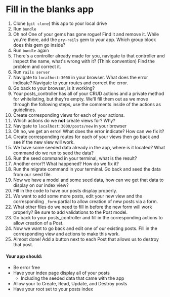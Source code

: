 # Fill in the blanks app

1. Clone (```git clone```) this app to your local drive
2. Run ```bundle```
3.  Oh no! One of your gems has gone rogue! Find it and remove it. While you're there, add the ```pry-rails``` gem to your app. Which group block does this gem go inside?
4. Run ```bundle``` again
5. There's a controller already made for you, navigate to that controller and inspect the name, what's wrong with it? (Think convention) Find the problem and correct it.
6. Run ```rails server```
7. Navigate to ```localhost:3000``` in your browser. What does the error indicate? Navigate to your routes and correct the error.
8. Go back to your browser, is it working?
9. Your posts_controller has all of your CRUD actions and a private method for whitelisting, but they're empty. We'll fill them out as we move through the following steps, use the comments inside of the actions as guidelines.
10. Create corresponding views for each of your actions.
11. Which actions do we **not** create views for? Why?
12. Navigate to ```localhost:3000/posts/new``` in your browser
13. Oh no, we get an error! What does the error indicate? How can we fix it?
14. Create corresponding routes for each of your views then go back and see if the new view will work.
15. We have some seeded data already in the app, where is it located? What command do we run to seed the data?
16. Run the seed command in your terminal, what is the result?
17. Another error?! What happened? How do we fix it?
18. Run the migrate command in your terminal. Go back and seed the data from our seed file.
19. Now we have a model and some seed data, how can we get that data to display on our index view?
20. Fill in the code to have our posts display properly.
21. We want to add some more posts, edit your new view and the corresponding ```_form``` partial to allow creation of new posts via a form.
22. What other files do we need to fill in before the new form will work properly? Be sure to add validations to the Post model.
23. Go back to your posts_controller and fill in the corresponding actions to allow creation of a Post.
24. Now we want to go back and edit one of our existing posts. Fill in the corresponding view and actions to make this work.
25. Almost done! Add a button next to each Post that allows us to destroy that post.

#### Your app should:

- Be error free
- Have your index page display all of your posts
	- Including the seeded data that came with the app
- Allow your to Create, Read, Update, and Destroy posts
- Have your root set to your posts index